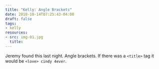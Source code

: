 ```yaml
---
title: "Kelly: Angle Brackets"
date: 2018-10-14T07:25:43-04:00
draft: false
tags:
- kelly
resources:
- src: img-01.jpg
  title:
---
```


Jeremy found this last night. Angle brackets. If there was a  `<title>` tag it would be `<love> cindy 4ever`.

